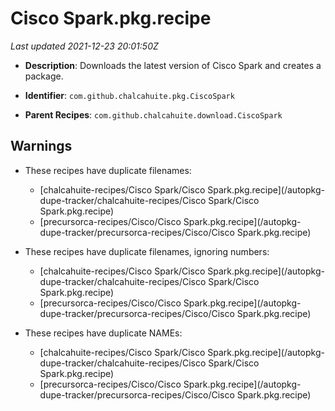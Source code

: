 # Cisco Spark.pkg.recipe

_Last updated 2021-12-23 20:01:50Z_

- **Description**: Downloads the latest version of Cisco Spark and creates a package.

- **Identifier**: `com.github.chalcahuite.pkg.CiscoSpark`

- **Parent Recipes**: `com.github.chalcahuite.download.CiscoSpark`


## Warnings

- These recipes have duplicate filenames:
    - [chalcahuite-recipes/Cisco Spark/Cisco Spark.pkg.recipe](/autopkg-dupe-tracker/chalcahuite-recipes/Cisco Spark/Cisco Spark.pkg.recipe)
    - [precursorca-recipes/Cisco/Cisco Spark.pkg.recipe](/autopkg-dupe-tracker/precursorca-recipes/Cisco/Cisco Spark.pkg.recipe)

- These recipes have duplicate filenames, ignoring numbers:
    - [chalcahuite-recipes/Cisco Spark/Cisco Spark.pkg.recipe](/autopkg-dupe-tracker/chalcahuite-recipes/Cisco Spark/Cisco Spark.pkg.recipe)
    - [precursorca-recipes/Cisco/Cisco Spark.pkg.recipe](/autopkg-dupe-tracker/precursorca-recipes/Cisco/Cisco Spark.pkg.recipe)

- These recipes have duplicate NAMEs:
    - [chalcahuite-recipes/Cisco Spark/Cisco Spark.pkg.recipe](/autopkg-dupe-tracker/chalcahuite-recipes/Cisco Spark/Cisco Spark.pkg.recipe)
    - [precursorca-recipes/Cisco/Cisco Spark.pkg.recipe](/autopkg-dupe-tracker/precursorca-recipes/Cisco/Cisco Spark.pkg.recipe)